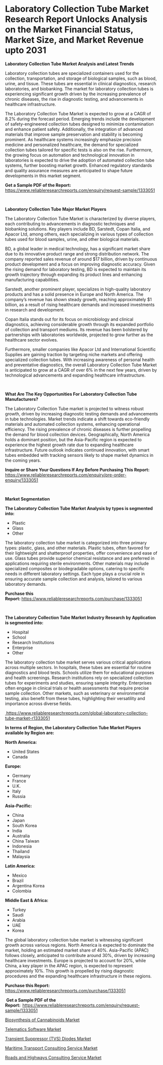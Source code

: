 <p><h1>Laboratory Collection Tube Market Research Report Unlocks Analysis on the Market Financial Status, Market Size, and Market Revenue upto 2031</h1></p><p><strong>Laboratory Collection Tube Market Analysis and Latest Trends</strong></p>
<p><p>Laboratory collection tubes are specialized containers used for the collection, transportation, and storage of biological samples, such as blood, urine, and tissue. These tubes are essential in clinical diagnostics, research laboratories, and biobanking. The market for laboratory collection tubes is experiencing significant growth driven by the increasing prevalence of chronic diseases, the rise in diagnostic testing, and advancements in healthcare infrastructure. </p><p>The Laboratory Collection Tube Market is expected to grow at a CAGR of 8.2% during the forecast period. Emerging trends include the development of safety-engineered collection tubes designed to minimize contamination and enhance patient safety. Additionally, the integration of advanced materials that improve sample preservation and stability is becoming prominent. As healthcare systems increasingly emphasize precision medicine and personalized healthcare, the demand for specialized collection tubes tailored for specific tests is also on the rise. Furthermore, the growing focus on automation and technological innovation in laboratories is expected to drive the adoption of automated collection tube systems, further boosting market growth. Enhanced regulatory standards and quality assurance measures are anticipated to shape future developments in this market segment.</p></p>
<p><strong>Get a Sample PDF of the Report:&nbsp;</strong> <a href="https://www.reliableresearchreports.com/enquiry/request-sample/1333051?utm_campaign=16&utm_medium=2&utm_source=Github&utm_content=ia&utm_term=01102024&utm_id=laboratory-collection-tube">https://www.reliableresearchreports.com/enquiry/request-sample/1333051</a></p>
<p>&nbsp;</p>
<p><strong>Laboratory Collection Tube Major Market Players</strong></p>
<p><p>The Laboratory Collection Tube Market is characterized by diverse players, each contributing to advancements in diagnostic techniques and biobanking solutions. Key players include BD, Sarstedt, Copan Italia, and Apacor Ltd, among others, each specializing in various types of collection tubes used for blood samples, urine, and other biological materials.</p><p>BD, a global leader in medical technology, has a significant market share due to its innovative product range and strong distribution network. The company reported sales revenue of around $17 billion, driven by continuous product development and a focus on improving diagnostic accuracy. Given the rising demand for laboratory testing, BD is expected to maintain its growth trajectory through expanding its product lines and enhancing manufacturing capabilities.</p><p>Sarstedt, another prominent player, specializes in high-quality laboratory products and has a solid presence in Europe and North America. The company’s revenue has shown steady growth, reaching approximately $1 billion, as a result of rising healthcare demands and increased investments in research and development.</p><p>Copan Italia stands out for its focus on microbiology and clinical diagnostics, achieving considerable growth through its expanded portfolio of collection and transport mediums. Its revenue has been bolstered by partnerships with laboratories worldwide, projected to grow further as the healthcare sector evolves.</p><p>Furthermore, smaller companies like Apacor Ltd and International Scientific Supplies are gaining traction by targeting niche markets and offering specialized collection tubes. With increasing awareness of personal health and preventative diagnostics, the overall Laboratory Collection Tube Market is anticipated to grow at a CAGR of over 6% in the next few years, driven by technological advancements and expanding healthcare infrastructure.</p></p>
<p>&nbsp;</p>
<p><strong>What Are The Key Opportunities For Laboratory Collection Tube Manufacturers?</strong></p>
<p><p>The Laboratory Collection Tube market is projected to witness robust growth, driven by increasing diagnostic testing demands and advancements in tube technologies. Market trends indicate a shift towards eco-friendly materials and automated collection systems, enhancing operational efficiency. The rising prevalence of chronic diseases is further propelling the demand for blood collection devices. Geographically, North America holds a dominant position, but the Asia-Pacific region is expected to experience the highest growth rate due to expanding healthcare infrastructure. Future outlook indicates continued innovation, with smart tubes embedded with tracking sensors likely to shape market dynamics in the coming years.</p></p>
<p><strong>Inquire or Share Your Questions If Any Before Purchasing This Report:</strong> <a href="https://www.reliableresearchreports.com/enquiry/pre-order-enquiry/1333051?utm_campaign=16&utm_medium=2&utm_source=Github&utm_content=ia&utm_term=01102024&utm_id=laboratory-collection-tube">https://www.reliableresearchreports.com/enquiry/pre-order-enquiry/1333051</a></p>
<p>&nbsp;</p>
<p><strong>Market Segmentation</strong></p>
<p><strong>The Laboratory Collection Tube Market Analysis by types is segmented into:</strong></p>
<p><ul><li>Plastic</li><li>Glass</li><li>Other</li></ul></p>
<p><p>The laboratory collection tube market is categorized into three primary types: plastic, glass, and other materials. Plastic tubes, often favored for their lightweight and shatterproof properties, offer convenience and ease of use. Glass tubes provide superior chemical resistance and are preferred in applications requiring sterile environments. Other materials may include specialized composites or biodegradable options, catering to specific needs in different laboratory settings. Each type plays a crucial role in ensuring accurate sample collection and analysis, tailored to various laboratory demands.</p></p>
<p><strong>Purchase this Report:&nbsp;</strong><a href="https://www.reliableresearchreports.com/purchase/1333051?utm_campaign=16&utm_medium=2&utm_source=Github&utm_content=ia&utm_term=01102024&utm_id=laboratory-collection-tube">https://www.reliableresearchreports.com/purchase/1333051</a></p>
<p>&nbsp;</p>
<p><strong>The Laboratory Collection Tube Market Industry Research by Application is segmented into:</strong></p>
<p><ul><li>Hospital</li><li>School</li><li>Research Institutions</li><li>Enterprise</li><li>Other</li></ul></p>
<p><p>The laboratory collection tube market serves various critical applications across multiple sectors. In hospitals, these tubes are essential for routine diagnostics and blood tests. Schools utilize them for educational purposes and health screenings. Research institutions rely on specialized collection tubes for experiments and studies, ensuring sample integrity. Enterprises often engage in clinical trials or health assessments that require precise sample collection. Other markets, such as veterinary or environmental testing, also benefit from these tubes, highlighting their versatility and importance across diverse fields.</p></p>
<p><a href="https://www.reliableresearchreports.com/global-laboratory-collection-tube-market-r1333051?utm_campaign=16&utm_medium=2&utm_source=Github&utm_content=ia&utm_term=01102024&utm_id=laboratory-collection-tube">&nbsp;https://www.reliableresearchreports.com/global-laboratory-collection-tube-market-r1333051</a></p>
<p><strong>In terms of Region, the Laboratory Collection Tube Market Players available by Region are:</strong></p>
<p>
    <p> <strong> North America: </strong>
        <ul>
            <li>United States</li>
            <li>Canada</li>
        </ul>
        </p> 
    <p> <strong> Europe: </strong>
        <ul>
            <li>Germany</li>
            <li>France</li>
            <li>U.K.</li>
            <li>Italy</li>
            <li>Russia</li>
        </ul>
        </p> 
    <p> <strong> Asia-Pacific: </strong>
        <ul>
            <li>China</li>
            <li>Japan</li>
            <li>South Korea</li>
            <li>India</li>
            <li>Australia</li>
            <li>China Taiwan</li>
            <li>Indonesia</li>
            <li>Thailand</li>
            <li>Malaysia</li>
        </ul>
        </p> 
    <p> <strong> Latin America: </strong>
        <ul>
            <li>Mexico</li>
            <li>Brazil</li>
            <li>Argentina Korea</li>
            <li>Colombia</li>
        </ul>
        </p> 
    <p> <strong> Middle East & Africa: </strong>
        <ul>
            <li>Turkey</li>
            <li>Saudi</li>
            <li>Arabia</li>
            <li>UAE</li>
            <li>Korea</li>
        </ul>
    </p>
    </p>
<p><p>The global laboratory collection tube market is witnessing significant growth across various regions. North America is expected to dominate the market, holding an estimated market share of 40%. Asia-Pacific (APAC) follows closely, anticipated to contribute around 30%, driven by increasing healthcare investments. Europe is projected to account for 20%, while China, a key player in the APAC region, is expected to represent approximately 10%. This growth is propelled by rising diagnostic procedures and the expanding healthcare infrastructure in these regions.</p></p>
<p><strong>Purchase this Report: </strong><a href="https://www.reliableresearchreports.com/purchase/1333051?utm_campaign=16&utm_medium=2&utm_source=Github&utm_content=ia&utm_term=01102024&utm_id=laboratory-collection-tube">https://www.reliableresearchreports.com/purchase/1333051</a></p>
<p>&nbsp;<strong>Get a Sample PDF of the Report:&nbsp;&nbsp;</strong><a href="https://www.reliableresearchreports.com/enquiry/request-sample/1333051?utm_campaign=16&utm_medium=2&utm_source=Github&utm_content=ia&utm_term=01102024&utm_id=laboratory-collection-tube">https://www.reliableresearchreports.com/enquiry/request-sample/1333051</a></p>
<p><strong></strong></p>
<p><p><a href="https://www.linkedin.com/pulse/2024-vs-2031-how-biosynthesis-cannabinoids-market-turned-dcshf?utm_campaign=16&utm_medium=2&utm_source=Github&utm_content=ia&utm_term=01102024&utm_id=laboratory-collection-tube">Biosynthesis of Cannabinoids Market</a></p><p><a href="https://www.linkedin.com/pulse/deep-dive-telematics-software-market-itstrends-segmentation-ru6tf?utm_campaign=16&utm_medium=2&utm_source=Github&utm_content=ia&utm_term=01102024&utm_id=laboratory-collection-tube">Telematics Software Market</a></p><p><a href="https://issuu.com/reportprime-2/docs/transient-suppressor-tvs-diodes-mar_5fc6734f5368b2?utm_campaign=16&utm_medium=2&utm_source=Github&utm_content=ia&utm_term=01102024&utm_id=laboratory-collection-tube">Transient Suppressor (TVS) Diodes Market</a></p><p><a href="https://github.com/JosephineMcguire65/Market-Research-Report-List-1/blob/main/maritime-transport-consulting-service-market.md?utm_campaign=16&utm_medium=2&utm_source=Github&utm_content=ia&utm_term=01102024&utm_id=laboratory-collection-tube">Maritime Transport Consulting Service Market</a></p><p><a href="https://github.com/NathanCarter327/Market-Research-Report-List-1/blob/main/roads-and-highways-consulting-service-market.md?utm_campaign=16&utm_medium=2&utm_source=Github&utm_content=ia&utm_term=01102024&utm_id=laboratory-collection-tube">Roads and Highways Consulting Service Market</a></p></p>